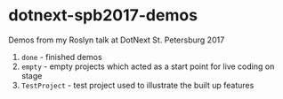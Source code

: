 # dotnext-spb2017-demos

Demos from my Roslyn talk at DotNext St. Petersburg 2017

1. `done` - finished demos
2. `empty` - empty projects which acted as a start point for live coding on stage
3. `TestProject` - test project used to illustrate the built up features
